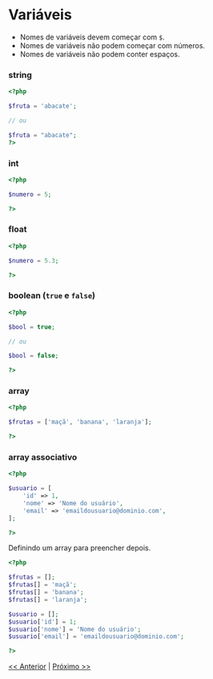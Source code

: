 # Variáveis

- Nomes de variáveis devem começar com `$`.
- Nomes de variáveis não podem começar com números.
- Nomes de variáveis não podem conter espaços.

### string

```php
<?php

$fruta = 'abacate';

// ou

$fruta = "abacate";
?>
```

### int

```php
<?php

$numero = 5;

?>
```

### float

```php
<?php

$numero = 5.3;

?>
```

### boolean (`true` e `false`)

```php
<?php

$bool = true;

// ou

$bool = false;

?>
```

### array

```php
<?php

$frutas = ['maçã', 'banana', 'laranja'];

?>
```

### array associativo

```php
<?php

$usuario = [
    'id' => 1,
    'nome' => 'Nome do usuário',
    'email' => 'emaildousuario@dominio.com',
];

?>
```

Definindo um array para preencher depois.

```php
<?php

$frutas = [];
$frutas[] = 'maçã';
$frutas[] = 'banana';
$frutas[] = 'laranja';

$usuario = [];
$usuario['id'] = 1;
$usuario['nome'] = 'Nome do usuário';
$usuario['email'] = 'emaildousuario@dominio.com';

?>
```

[<< Anterior](https://github.com/agenciasys/as-capacita/blob/master/PHP-basics/Comentarios.md#comentários)
|
[Próximo >>](https://github.com/agenciasys/as-capacita/blob/master/PHP-basics/EstruturasCondicionais.md#estruturas-condicionais)
